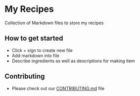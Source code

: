 # My Recipes
Collection of Markdown files to store my recipes

## How to get started
- Click + sign to create new file
- Add markdown into file
- Describe ingredients as well as descriptions for making item

## Contributing
- Please check out our [CONTRIBUTING.md](/CONTRIBUTING.md) file
